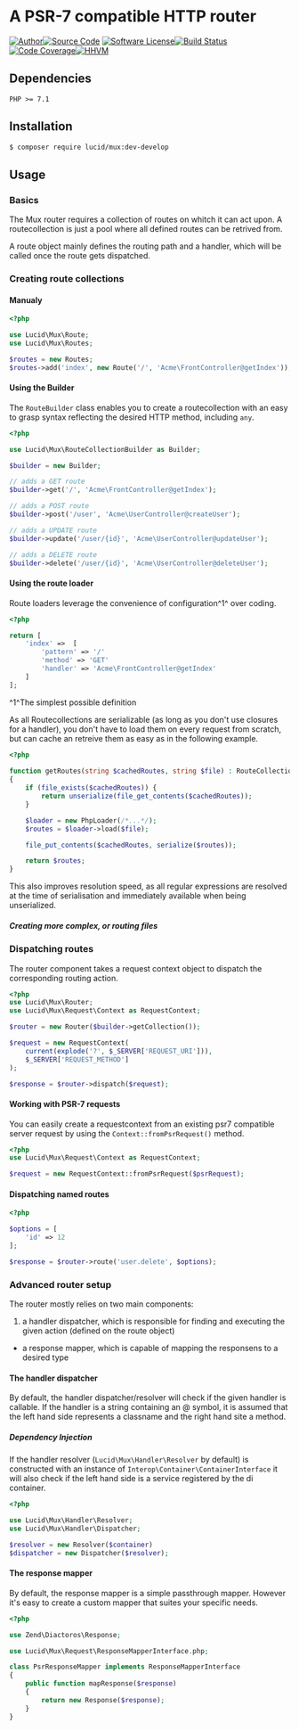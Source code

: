 # A PSR-7 compatible HTTP router

[![Author](http://img.shields.io/badge/author-iwyg-blue.svg?style=flat-square)](https://github.com/iwyg)[![Source Code](http://img.shields.io/badge/source-lucid/mux-blue.svg?style=flat-square)](https://github.com/lucidphp/mux/tree/develop)
[![Software License](https://img.shields.io/badge/license-MIT-brightgreen.svg?style=flat-square)](https://github.com/lucidphp/mux/blob/develop/LICENSE.md)[![Build Status](https://img.shields.io/travis/lucidphp/mux/develop.svg?style=flat-square)](https://travis-ci.org/lucidphp/mux)[![Code Coverage](https://img.shields.io/coveralls/lucidphp/mux/develop.svg?style=flat-square)](https://coveralls.io/r/lucidphp/mux)[![HHVM](https://img.shields.io/hhvm/lucid/mux/dev-develop.svg?style=flat-square)](http://hhvm.h4cc.de/package/lucid/mux)



## Dependencies

```
PHP >= 7.1
```



## Installation

```sh
$ composer require lucid/mux:dev-develop
```

## Usage

### Basics

The Mux router requires a collection of routes on whitch it can act upon. A routecollection is just a pool where all defined routes can be retrived from.

A route object mainly defines the routing path and a handler, which will be called once the route gets dispatched. 

### Creating route collections

#### Manualy

```php
<?php

use Lucid\Mux\Route;
use Lucid\Mux\Routes;

$routes = new Routes;
$routes->add('index', new Route('/', 'Acme\FrontController@getIndex'));
```

#### Using the Builder

The `RouteBuilder` class enables you to create a routecollection with an easy to grasp syntax reflecting the desired HTTP method, including `any`.  

```php
<?php

use Lucid\Mux\RouteCollectionBuilder as Builder;

$builder = new Builder;

// adds a GET route
$builder->get('/', 'Acme\FrontController@getIndex');

// adds a POST route
$builder->post('/user', 'Acme\UserController@createUser');

// adds a UPDATE route
$builder->update('/user/{id}', 'Acme\UserController@updateUser');

// adds a DELETE route
$builder->delete('/user/{id}', 'Acme\UserController@deleteUser');
```

#### Using the route loader  

Route loaders leverage the convenience of configuration^1^ over coding. 

```php
<?php

return [
	'index' =>  [
	  	'pattern' => '/'
  		'method' => 'GET'
	  	'handler' => 'Acme\FrontController@getIndex'    
  	]
];  
```

^1^The simplest possible definition



As all Routecollections are serializable (as long as you don't use closures for a handler), you don't have to load them on every request from scratch, but can cache an retreive them as easy as in the following example.  

```php
<?php
  
function getRoutes(string $cachedRoutes, string $file) : RouteCollectionInterface 
{
	if (file_exists($cachedRoutes)) {
  		return unserialize(file_get_contents($cachedRoutes));
  	}  

  	$loader = new PhpLoader(/*...*/);
  	$routes = $loader->load($file);

  	file_put_contents($cachedRoutes, serialize($routes));

  	return $routes;
}  
```

This also improves resolution speed, as all regular expressions are resolved at the time of serialisation and immediately available when being unserialized.



##### Creating more complex, or routing files





### Dispatching routes

The router component takes a request context object to dispatch the
corresponding routing action.

```php
<?php
use Lucid\Mux\Router;
use Lucid\Mux\Request\Context as RequestContext;

$router = new Router($builder->getCollection());

$request = new RequestContext(
    current(explode('?', $_SERVER['REQUEST_URI'])),
    $_SERVER['REQUEST_METHOD']
);

$response = $router->dispatch($request);
```

#### Working with PSR-7 requests

You can easily create a requestcontext from an existing psr7 compatible
server request by using the `Context::fromPsrRequest()` method.

```php
<?php
use Lucid\Mux\Request\Context as RequestContext;

$request = new RequestContext::fromPsrRequest($psrRequest);
```

#### Dispatching named routes

```php
<?php

$options = [
    'id' => 12
];

$response = $router->route('user.delete', $options);
```

### Advanced router setup

The router mostly relies on two main components:

 1. a handler dispatcher, which is responsible for finding and executing the
     given action (defined on the route object)
- a response mapper, which is capable of mapping the responsens to a desired
    type

#### The handler dispatcher

By default, the handler dispatcher/resolver will check if the given handler is
callable. If the handler is a string containing an @ symbol, it is assumed that
the left hand side represents a classname and the right hand site a method.

##### Dependency Injection

If the handler resolver (`Lucid\Mux\Handler\Resolver` by default) is constructed
with an instance of `Interop\Container\ContainerInterface` it will also check if
the left hand side is a service registered by the di container.

```php
<?php

use Lucid\Mux\Handler\Resolver;
use Lucid\Mux\Handler\Dispatcher;

$resolver = new Resolver($container)
$dispatcher = new Dispatcher($resolver);
```

#### The response mapper

By default, the response mapper is a simple passthrough mapper. However it's easy
to create a custom mapper that suites your specific needs.

```php
<?php

use Zend\Diactoros\Response;

use Lucid\Mux\Request\ResponseMapperInterface.php;

class PsrResponseMapper implements ResponseMapperInterface
{
    public function mapResponse($response)
    {
        return new Response($response);
    }
}
```
